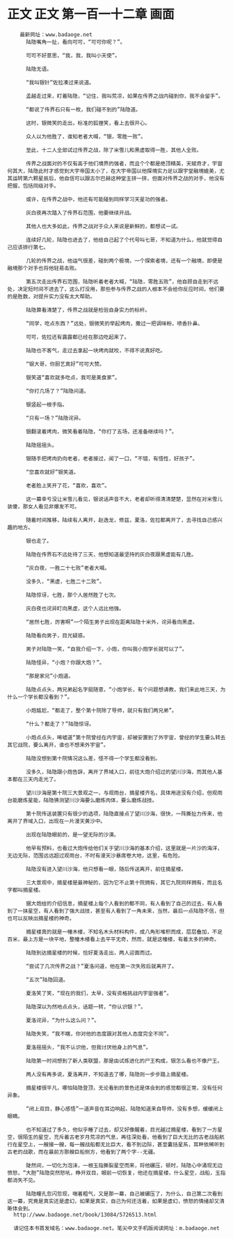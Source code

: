 # 正文 正文 第一百一十二章 画面
        最新网址：www.badaoge.net
          陆隐嘴角一扯，看向可可，“可可你呢？”。
      
          可可不好意思，“我，我，我叫小天使”。
      
          陆隐无语。
      
          “我叫银针”佐拉凑过来说道。
      
          孟越走过来，盯着陆隐，“记住，我叫荒凉，如果在传界之战内碰到你，我不会留手”。
      
          “都说了传界石只有一枚，我们碰不到的”陆隐道。
      
          这时，银微笑的走出，标准的狐狸笑，看上去很开心。
      
          众人以为他胜了，谁知老者大喊，“银，零胜一败”。
      
          至此，十二人全部试过传界之战，除了米雪儿和黑虚取得一胜，其他人全败。
      
          传界之战面对的不仅有高于他们境界的强者，而且个个都是绝顶精英，天赋奇才，宇宙何其大，陆隐此时才感觉到大宇帝国太小了，在大宇帝国以他探境实力足以跟宇堂融境媲美，尤其运转第六颗星辰后，他自信可以跟古尔巴赫这种堂主拼一拼，但面对传界之战的对手，他没有把握，包括同级对手。
      
          或许，在传界之战中，他还有可能碰到同样学习天星功的强者。
      
          灰白夜再次踏入了传界石范围，他要继续开战。
      
          其他人也大多如此，传界之战对于众人来说是新鲜的，都想试一试。
      
          连续好几轮，陆隐也进去了，他给自己起了个代号叫七哥，不知道为什么，他就觉得自己应该排行第七。
      
          几轮的传界之战，他运气很差，碰到两个极境，一个探索者境，还有一个融境，即便是融境那个对手也将他轻易击败。
      
          第五次走出传界石范围，陆隐听着老者大喊，“陆隐，零胜五败”，他自顾自走到不远处，决定短时间不进去了，这么打没用，那些参与传界之战的人根本不会给你反应时间，他们要的是胜数，对提升实力没有太大帮助。
      
          陆隐算看清楚了，传界之战就是检验自身实力的标杆。
      
          “同学，吃点东西？”远处，银微笑的举起烤肉，撒过一把调味粉，喷香扑鼻。
      
          可可，佐拉还有露露都已经在那边吃起来了。
      
          陆隐也不客气，走过去拿起一块烤肉就咬，不得不说真好吃。
      
          “银大哥，你厨艺真好”可可大赞。
      
          银笑道“喜欢就多吃点，我可是美食家”。
      
          “你打几场了？”陆隐问道。
      
          银竖起一根手指。
      
          “只有一场？”陆隐诧异。
      
          银翻滚着烤肉，微笑看着陆隐，“你打了五场，还准备继续吗？”。
      
          陆隐摇摇头。
      
          银随手把烤肉扔向老者，老者接过，闻了一口，“不错，有悟性，好孩子”。
      
          “您喜欢就好”银笑道。
      
          老者脸上笑开了花，“喜欢，喜欢”。
      
          这一幕幸亏没让米雪儿看见，银说话声音不大，老者却听得清清楚楚，显然在对米雪儿装傻，那女人看见非爆发不可。
      
          随着时间推移，陆续有人离开，赵逸龙，修兹，夏洛，佐拉都离开了，去寻找自己感兴趣的地方。
      
          银也走了。
      
          陆隐在传界石不远处待了三天，他想知道最坚持的灰白夜跟黑虚能有几胜。
      
          “灰白夜，一胜二十七败”老者大喊。
      
          没多久，“黑虚，七胜二十二败”。
      
          陆隐惊讶，七胜，那个人居然胜了七次。
      
          灰白夜也诧异盯向黑虚，这个人远比他强。
      
          “居然七胜，厉害啊”一个陌生男子出现在距离陆隐十米外，诧异看向黑虚。
      
          陆隐看向男子，目光疑惑。
      
          男子对陆隐一笑，“自我介绍一下，小炮，你叫我小炮学长就可以了”。
      
          陆隐怪异，“小炮？你跟大炮？”。
      
          “那是家兄”小炮道。
      
          陆隐点点头，两兄弟起名字挺随意，“小炮学长，有个问题想请教，我们来此地三天，为什么一个学长都没看到？”。
      
          小炮尴尬，“都走了，整个第十院除了导师，就只有我们两兄弟”。
      
          “什么？都走了？”陆隐惊讶。
      
          小炮点点头，唏嘘道“第十院曾经在内宇宙，却被安置到了外宇宙，曾经的学生要么转去其它战院，要么离开，谁也不想来外宇宙”。
      
          陆隐没想到第十院情况这么差，怪不得一个学生都没看到。
      
          没多久，陆隐跟小炮告辞，离开了界域入口，前往大炮介绍过的望川沙海，而其他人基本都在三天内走光了。
      
          望川沙海是第十院三大景观之一，与观雨台，摘星楼齐名，具体用途没有介绍，但观雨台能磨炼星能，陆隐猜测望川沙海要么磨炼肉体，要么磨炼战技。
      
          第十院传送装置只有很少的选项，陆隐直接点了望川沙海，很快，一阵撕扯力传来，他离开了界域入口，出现在一片漫天黄沙中。
      
          出现在陆隐眼前的，是一望无际的沙漠。
      
          他早有预料，也看过大炮传给他们关于望川沙海的基本介绍，这里就是一片沙的海洋，无边无际，范围远远超过观雨台，不时有漫天沙暴席卷大地，这里，有危险。
      
          陆隐没有进入望川沙海，他只想看一眼，随后传送离开，前往摘星楼。
      
          三大景观中，摘星楼是最神秘的，因为它不止第十院拥有，其它九院同样拥有，而且名字都叫摘星楼。
      
          据大炮给的介绍信息，摘星楼上每个人看到的都不同，有人看到了自己的过去，有人看到了一抹星空，有人看到了强大战技，甚至有人看到了一角未来，当然，最后一点陆隐不信，但也可以反映出摘星楼的神奇。
      
          摘星楼真的就是一幢木楼，不知名木头材料构件，成八角形堆积而成，层层叠加，不足百米，最上方是一块平地，整幢木楼看上去平平无奇，然而，就是这幢楼，有着太多的神奇。
      
          陆隐到达摘星楼的时候，恰好夏洛走出，两人迎面而过。
      
          “尝试了几次传界之战？”夏洛问道，他在第一次失败后就离开了。
      
          “五次”陆隐回道。
      
          夏洛笑了笑，“现在的我们，太早，没有资格挑战内宇宙强者”。
      
          陆隐深以为然地点点头，话题一转，“你认识银？”。
      
          夏洛诧异，“为什么这么问？”。
      
          陆隐失笑，“我不瞎，你对他的态度跟对其他人态度完全不同”。
      
          夏洛摇摇头，“我不认识他，但我讨厌他身上的气息”。
      
          陆隐第一时间想到了新人类联盟，那是由试炼进化的尸王构成，银怎么看也不像尸王。
      
          两人没有再多说，夏洛离开，不知道去了哪，陆隐则一步步踏上摘星楼。
      
          摘星楼很平凡，哪怕陆隐登顶，无论看到的景色还是体会到的感觉都很正常，没有任何异象。
      
          “闭上双目，静心感悟”一道声音在耳边响起，陆隐知道来自导师，没有多想，缓缓闭上眼睛。
      
          也不知道过了多久，他似乎睡了过去，却又好像醒着，目光越过摘星楼，看到了一方星空，很陌生的星空，充斥着古老岁月荒凉的气息，再往深处看，他看到了巨大无比的古老战船航行在星空上，一艘接一艘，每一艘战船都无比巨大，看不到边际，甚至囊括星系，耳畔依稀听到古老的战歌，而在最前方那艘巨船侧方，他看到了两个字--无疆。
      
          陡然间，一切化为泡沫，一根玉指撕裂星空而来，将他碾压，顿时，陆隐心中涌现无边愤怒，“大胆”陆隐突然怒吼，睁开双目，眼前一切恢复，他还在摘星楼，什么星空，战船，玉指都消失不见。
      
          陆隐瞳孔忽闪忽现，喘着粗气，又是那一幕，自己被碾压了，为什么，自己第二次看到这一幕，究竟是真实还是虚幻，如果是真实，自己为何还活着，如果是虚幻，愤怒的情绪却又清晰体会到。
      http://www.badaoge.net/book/13084/5726513.html
      
      请记住本书首发域名：www.badaoge.net。笔尖中文手机版阅读网址：m.badaoge.net